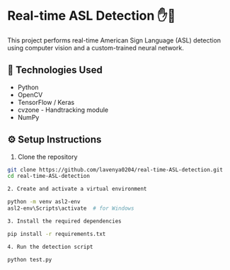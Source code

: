 # Real-time ASL Detection ✋🤖

This project performs real-time American Sign Language (ASL) detection using computer vision and a custom-trained neural network.

## 🧠 Technologies Used
- Python
- OpenCV
- TensorFlow / Keras
- cvzone - Handtracking module
- NumPy

## ⚙️ Setup Instructions

1. Clone the repository
```bash
git clone https://github.com/lavenya0204/real-time-ASL-detection.git
cd real-time-ASL-detection

2. Create and activate a virtual environment

python -m venv asl2-env
asl2-env\Scripts\activate  # for Windows

3. Install the required dependencies

pip install -r requirements.txt

4. Run the detection script

python test.py
